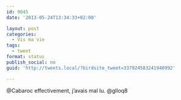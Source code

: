 ```yaml
---
id: 9045
date: '2013-05-24T13:34:33+02:00'

layout: post
categories:
  - Vis ma vie
tags:
  - tweet
format: status
publish_social: no
guid: 'http://tweets.local/?birdsite_tweet=337924583241940992'

---
```


@Cabaroc effectivement, j’avais mal lu. @glloq8
